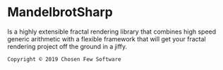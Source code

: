 # MandelbrotSharp
Is a highly extensible fractal rendering library that combines high speed generic arithmetic with a flexible framework that will get your fractal rendering project off the ground in a jiffy.  

`Copyright © 2019 Chosen Few Software `

